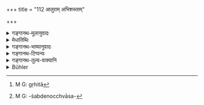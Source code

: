 +++
title = "112 आतुराम् अभिशस्ताम्"

+++

<details><summary>गङ्गानथ-मूलानुवादः</summary>

When a cow is sick, or threatened with danger from thieves, tigers and the like, or falls, or becomes stuck in a morass, he shall rescue her with all his strength.—(112)
</details>

<details><summary>मेधातिथिः</summary>

[^१५७]:
     M G: sarvopāyair

**आतुरां** व्याधिताम् । **अभिशस्तां** गृहिताम्[^१५८] । **भयैर्** **व्याघ्रादि**निमित्तैः । **सर्वेण** सामर्थ्येन **प्राण**शब्दोच्छ्वासपवन[^१५९] एव, अलपप्राणैर् महाप्राण इति स्थूले बलवति च प्रयोगदर्शनात् । तेन स्वयम् अशक्तेन सहायकोपादानेनाप्य् उद्धारः कर्तव्यः ॥ ११.११२ ॥


[^१५९]:
     M G: -śabdenocchvāsa-


[^१५८]:
     M G: gṛhitā
</details>

<details><summary>गङ्गानथ-भाष्यानुवादः</summary>

‘*Sick*’—suffering from a disease.

‘*Threatened*’—caught up—‘*by danger*’ proceeding ‘*from thieves, tigers and the like*.’

‘*Sarvaprāṇaiḥ*’—with all his strength. The word ‘*prāṇa*’ does not always mean the *life-breath*; as we find such expressions ‘*alpaprāṇa*’ and ‘*mahāprāṇa*’ in the sense of *weak* and *strong* respectively. Thus, when he is unable, by himself, to rescue her, he should bring about bur rescue with the help of other men.—(112)
</details>

<details><summary>गङ्गानथ-टिप्पन्यः</summary>

**(verses 11.108-116)  
**

See Explanatory notes for [Verse
11.108].
</details>

<details><summary>गङ्गानथ-तुल्य-वाक्यानि</summary>

**(verses 11.108-116)  
**

See Comparative notes for [Verse
11.108].
</details>

<details><summary>Bühler</summary>

113	(When a cow is) sick, or is threatened by danger from thieves, tigers, and the like, or falls, or sticks in a morass, he must relieve her by all possible means:
</details>
